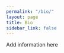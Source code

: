 ```yaml
---
permalink: "/bio/"
layout: page
title: Bio
sidebar_link: false
---
```


<p class="message">
  Add information here
</p>
